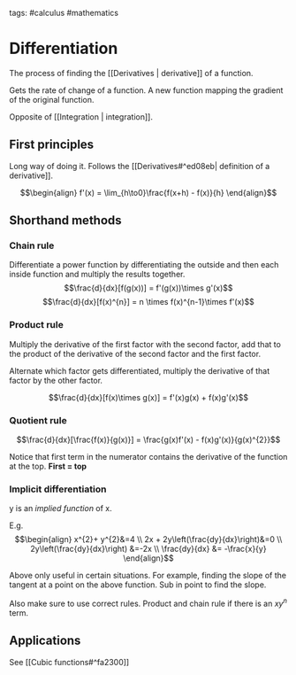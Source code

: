 tags: #calculus #mathematics

# Differentiation

The process of finding the [[Derivatives | derivative]] of a function.

Gets the rate of change of a function. A new function mapping the gradient of the original function.

Opposite of [[Integration | integration]].

## First principles

Long way of doing it. Follows the [[Derivatives#^ed08eb| definition of a derivative]].

$$\begin{align}
f'(x) = \lim_{h\to0}\frac{f(x+h) - f(x)}{h}
\end{align}$$

## Shorthand methods

### Chain rule
Differentiate a power function by differentiating the outside and then each inside function and multiply the results together.
$$\frac{d}{dx}[f(g(x))] = f'(g(x))\times g'(x)$$
$$\frac{d}{dx}[f(x)^{n}] = n \times f(x)^{n-1}\times f'(x)$$

### Product rule
Multiply the derivative of the first factor with the second factor, add that to the product of the derivative of the second factor and the first factor. 

Alternate which factor gets differentiated, multiply the derivative of that factor by the other factor. 

$$\frac{d}{dx}[f(x)\times g(x)] = f'(x)g(x) + f(x)g'(x)$$

### Quotient rule

$$\frac{d}{dx}[\frac{f(x)}{g(x)}] = \frac{g(x)f'(x) - f(x)g'(x)}{g(x)^{2}}$$

Notice that first term in the numerator contains the derivative of the function at the top.
**First = top**

### Implicit differentiation
y is an *implied function* of x.

E.g.
$$\begin{align}
x^{2}+ y^{2}&=4 \\
2x + 2y\left(\frac{dy}{dx}\right)&=0 \\
2y\left(\frac{dy}{dx}\right) &=-2x \\
\frac{dy}{dx} &= -\frac{x}{y} 
\end{align}$$

Above only useful in certain situations. For example, finding the slope of the tangent at a point on the above function. Sub in point to find the slope.

Also make sure to use correct rules. Product and chain rule if there is an $xy^{n}$ term. 

## Applications 

See [[Cubic functions#^fa2300]]
